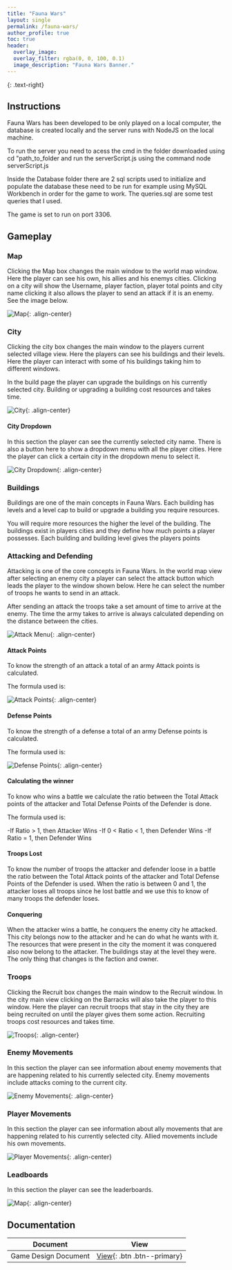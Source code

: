 ```yaml
---
title: "Fauna Wars"
layout: single
permalink: /fauna-wars/
author_profile: true
toc: true
header:
  overlay_image: 
  overlay_filter: rgba(0, 0, 100, 0.1)
  image_description: "Fauna Wars Banner."
---
```

<a href="https://github.com/VascoCorreia/Fauna-Wars"> <i class="fab fa-brands fa-github fa-2x"></i></a>
{: .text-right}

## <i class="fa fa-solid fa-book" style="color: #ae0c4e;"></i> Instructions 

Fauna Wars has been developed to be only played on a local computer, the database is created locally and the server runs with NodeJS on the local machine.

To run the server you need to acess the cmd in the folder downloaded using cd "path_to_folder and run the serverScript.js using the command node serverScript.js

Inside the Database folder there are 2 sql scripts used to initialize and populate the database these need to be run for example using MySQL Workbench in order for the game to work. The queries.sql are some test queries that I used.

The game is set to run on port 3306.

## <i class="fas fa-solid fa-gamepad" style="color: #ae0c4e;"></i> Gameplay  
### Map
Clicking the Map box changes the main window to the world map window. Here the player can see his own, his allies and his enemys cities. Clicking on a city will show the Username, player faction, player total points and city name clicking it also allows the player to send an attack if it is an enemy.
See the image below.

![Map](/assets/images/FaunaWars/map.png){: .align-center}  

### City
Clicking the city box changes the main window to the players current selected village view. Here the players can see his buildings and their levels. Here the player can interact with some of his buildings taking him to different windows.

In the build page the player can upgrade the buildings on his currently selected city. Building or upgrading a building cost resources and takes time.

![City](/assets/images/FaunaWars/city.png){: .align-center}  

#### City Dropdown
In this section the player can see the currently selected city name. There is also a button here to show a dropdown menu with all the player cities. Here the player can click a certain city in the dropdown menu to select it.

![City Dropdown](/assets/images/FaunaWars/cityDropdown.png){: .align-center}  

### Buildings
Buildings are one of the main concepts in Fauna Wars. Each building has levels and a level cap to build or upgrade a building you require resources.

You will require more resources the higher the level of the building. The buildings exist in players cities and they define how much points a player possesses. Each building and building level gives the players points

### Attacking and Defending
Attacking is one of the core concepts in Fauna Wars. In the world map view after selecting an enemy city a player can select the attack button which leads the player to the window shown below. Here he can select the number of troops he wants to send in an attack. 

After sending an attack the troops take a set amount of time to arrive at the enemy. The time the army takes to arrive is always calculated depending on the distance between the cities.

![Attack Menu](/assets/images/FaunaWars/attackingMenu.png){: .align-center}  

#### Attack Points
To know the strength of an attack a total of an army Attack points is calculated.

The formula used is:

![Attack Points](/assets/images/FaunaWars/attackPointsFormula.png){: .align-center}  

#### Defense Points
To know the strength of a defense a total of an army Defense points is calculated.

The formula used is:

![Defense Points](/assets/images/FaunaWars/defensePointsFormula.png){: .align-center}  

#### Calculating the winner

To know who wins a battle we calculate the ratio between the Total Attack points of the attacker and Total Defense Points of the Defender is done.

The formula used is:

-If Ratio > 1, then Attacker Wins
-If 0 < Ratio < 1, then Defender Wins
-If Ratio = 1, then Defender Wins  

#### Troops Lost
To know the number of troops the attacker and defender loose in a battle the ratio between the Total Attack points of the attacker and Total Defense Points of the Defender is used. When the ratio is between 0 and 1, the attacker loses all troops since he lost battle and we use this to know of many troops the defender loses.

#### Conquering
When the attacker wins a battle, he conquers the enemy city he attacked. This city belongs now to the attacker and he can do what he wants with it. The resources that were present in the city the moment it was conquered also now belong to the attacker. The buildings stay at the level they were. The only thing that changes is the faction and owner.

### Troops
Clicking the Recruit box changes the main window to the Recruit window. In the city main view clicking on the Barracks will also take the player to this window. Here the player can recruit troops that stay in the city they are being recruited on until the player gives them some action. Recruiting troops cost resources and takes time.

![Troops](/assets/images/FaunaWars/troops.png){: .align-center}  

### Enemy Movements
In this section the player can see information about enemy movements that are happening related to his currently selected city. Enemy movements include attacks coming to the current city.

![Enemy Movements](/assets/images/FaunaWars/EnemyMovements.png){: .align-center}  

### Player Movements
In this section the player can see information about ally movements that are happening related to his currently selected city. Allied movements include his own movements.

![Player Movements](/assets/images/FaunaWars/playerMovements.png){: .align-center}  

### Leadboards
In this section the player can see the leaderboards.

![Map](/assets/images/FaunaWars/leaderBoards.png){: .align-center}  

## <i class="fa fa-solid fa-book" style="color: #ae0c4e;"></i> Documentation 

| Document | View |
| :--------: | :--------: |
| Game Design Document   | [View](https://drive.google.com/file/d/1TWrBPBrXl8kVQZKH6y9IPBuwREMJA5UG/view?usp=sharing){: .btn .btn--primary}   |